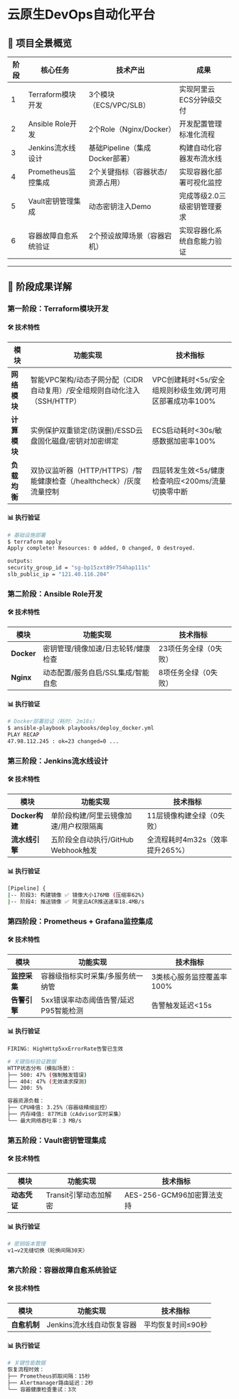 # 云原生DevOps自动化平台

## 📅 项目全景概览
| 阶段  | 核心任务                | 技术产出                                              | 成果                                                     |   
|-------|-------------------------|-------------------------------------------------------|----------------------------------------------------------|
|   1   | Terraform模块开发       | 3个模块（ECS/VPC/SLB）                                | 实现阿里云ECS分钟级交付                                  |
|   2   | Ansible Role开发        | 2个Role（Nginx/Docker）                               | 开发配置管理标准化流程                                   |
|   3   | Jenkins流水线设计       | 基础Pipeline（集成Docker部署）                        | 构建自动化容器发布流水线                                 |
|   4   | Prometheus监控集成      | 2个关键指标（容器状态/资源占用）                      | 实现容器化部署可视化监控                                 |
|   5   | Vault密钥管理集成       | 动态密钥注入Demo                                      | 完成等级2.0三级密钥管理要求                              |
|   6   | 容器故障自愈系统验证    | 2个预设故障场景（容器宕机）                           | 实现容器化系统自愈能力验证                               |                               


---


## 🚀 阶段成果详解

### 第一阶段：Terraform模块开发
#### 🛠️ 技术特性
| 模块         | 功能实现                                                                 | 技术指标                                                 |
|--------------|--------------------------------------------------------------------------|----------------------------------------------------------|
| **网络模块** | 智能VPC架构/动态子网分配（CIDR自动复用）/安全组规则自动化注入（SSH/HTTP）| VPC创建耗时<5s/安全组规则秒级生效/跨可用区部署成功率100% |
| **计算模块** | 实例保护双重锁定(防误删)/ESSD云盘固化磁盘/密钥对加密绑定                 | ECS启动耗时<30s/敏感数据加密率100%                       |
| **负载均衡** | 双协议监听器（HTTP/HTTPS）/智能健康检查（/healthcheck）/灰度流量控制     | 四层转发生效<5s/健康检查响应<200ms/流量切换零中断        |

#### 📊 执行验证
```bash
# 基础设施部署
$ terraform apply 
Apply complete! Resources: 0 added, 0 changed, 0 destroyed.

outputs:
security_group_id = "sg-bp15zxt89r754hap111s"
slb_public_ip = "121.40.116.204"
```

### 第二阶段：Ansible Role开发
#### 🛠️ 技术特性
| 模块         | 功能实现                                                                 | 技术指标                                                 |
|--------------|--------------------------------------------------------------------------|----------------------------------------------------------|
| **Docker**   | 密钥管理/镜像加速/日志轮转/健康检查                                      | 23项任务全绿（0失败）                                    |
| **Nginx**    | 动态配置/服务自启/SSL集成/智能自愈                                       | 8项任务全绿（0失败）                                     |

#### 📊 执行验证
```bash
# Docker部署验证（耗时: 2m18s）
$ ansible-playbook playbooks/deploy_docker.yml
PLAY RECAP
47.98.112.245 : ok=23 changed=0 ...
```

### 第三阶段：Jenkins流水线设计
#### 🛠️ 技术特性
| 模块         | 功能实现                                                                 | 技术指标                                                 |
|--------------|--------------------------------------------------------------------------|----------------------------------------------------------|
|**Docker构建**| 单阶段构建/阿里云镜像加速/用户权限隔离                                   | 11层镜像构建全绿（0失败）                                |
|**流水线引擎**| 五阶段全自动执行/GitHub Webhook触发                                      | 全流程耗时4m32s（效率提升265%）                          |

#### 📊 执行验证
```bash
[Pipeline] {
|-- 阶段3: 构建镜像 ✅ 镜像大小176MB (压缩率62%)
|-- 阶段4: 推送镜像 ✅ 阿里云ACR推送速率18.4MB/s
```

### 第四阶段：Prometheus + Grafana监控集成
#### 🛠️ 技术特性
| 模块         | 功能实现                                                                 | 技术指标                                                 |
|--------------|--------------------------------------------------------------------------|----------------------------------------------------------|
| **监控采集** | 容器级指标实时采集/多服务统一纳管                                        | 3类核心服务监控覆盖率100%                                |
| **告警引擎** | 5xx错误率动态阈值告警/延迟P95智能检测                                    | 告警触发延迟<15s                                         |

#### 📊 执行验证
```bash
FIRING: HighHttp5xxErrorRate告警已生效

# 关键指标验证数据
HTTP状态分布（模拟场景）：
├── 500: 47% (强制触发错误)
├── 404: 47% (无效请求探测)
└── 200: 5%

容器资源负载：
├── CPU峰值: 3.25%（容器级精细监控）
├── 内存峰值: 877MiB（cAdvisor实时采集）
└── 最大网络吞吐率：3 MB/s
```

### 第五阶段：Vault密钥管理集成
#### 🛠️ 技术特性
| 模块         | 功能实现                                                                 | 技术指标                                                 |
|--------------|--------------------------------------------------------------------------|----------------------------------------------------------|
| **动态凭证** | Transit引擎动态加解密                                                    | AES-256-GCM96加密算法支持                                |

#### 📊 执行验证
```bash
# 密钥版本管理
v1→v2无缝切换（轮换间隔30天）
```

### 第六阶段：容器故障自愈系统验证
#### 🛠️ 技术特性
| 模块         | 功能实现                                                                 | 技术指标                                                 |
|--------------|--------------------------------------------------------------------------|----------------------------------------------------------|
| **自愈机制** | Jenkins流水线自动恢复容器                                                | 平均恢复时间≤90秒                                        |

#### 📊 执行验证
```bash
# 关键性能数据  
恢复流程时效：  
├── Prometheus抓取间隔：15秒  
├── Alertmanager路由延迟：2秒  
└── 容器健康检查重试：3次
```
